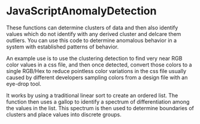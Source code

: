 JavaScriptAnomalyDetection
==========================

These functions can determine clusters of data and then also identify values which do not identify with any derived cluster and delcare them outliers. You can use this code to determine anomalous behavior in a system with established patterns of behavior.

An example use is to use the clustering detection to find very near RGB color values in a css file, and then once detected, convert those colors to a single RGB/Hex to reduce pointless color variations in the css file usually caused by different developers sampling colors from a design file with an eye-drop tool.

It works by using a traditional linear sort to create an ordered list. The function then uses a gallop to identify a spectrum of differentiation among the values in the list. This spectrum is then used to determine boundaries of clusters and place values into discrete groups.
